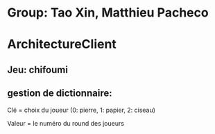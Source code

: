 # Group: Tao Xin, Matthieu Pacheco
# ArchitectureClient
## Jeu: chifoumi
## gestion de dictionnaire:
Clé = choix du joueur (0: pierre, 1: papier, 2: ciseau)

Valeur = le numéro du round des joueurs
